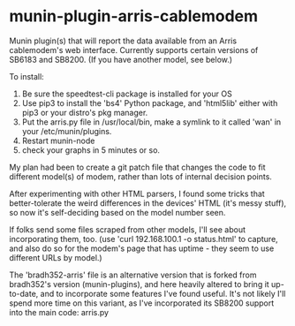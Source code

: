 # munin-plugin-arris-cablemodem
Munin plugin(s) that will report the data available from an Arris cablemodem's web interface.
Currently supports certain versions of SB6183 and SB8200.
(If you have another model, see below.)

To install:
1) Be sure the speedtest-cli package is installed for your OS
2) Use pip3 to install the 'bs4' Python package, and 'html5lib' either with pip3 or your distro's pkg manager.
3) Put the arris.py file in /usr/local/bin, make a symlink to it called 'wan' in your /etc/munin/plugins.
4) Restart munin-node
5) check your graphs in 5 minutes or so.

My plan had been to create a git patch file that changes the code to fit different model(s) of modem, rather than lots of internal decision points.

After experimenting with other HTML parsers, I found some tricks that better-tolerate the weird differences in the devices' HTML (it's messy stuff), so now it's self-deciding based on the model number seen.

If folks send some files scraped from other models, I'll see about incorporating them, too.
(use 'curl 192.168.100.1 -o status.html' to capture, and also do so for the modem's page that has uptime - they seem to use different URLs by model.)

The 'bradh352-arris' file is an alternative version that is forked from  bradh352's version (munin-plugins), and here heavily altered to bring it up-to-date, and to incorporate some features I've found useful. It's not likely I'll spend more time on this variant, as I've incorporated its SB8200 support into the main code: arris.py
